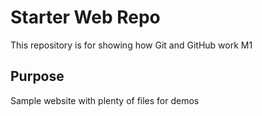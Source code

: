 # Starter Web Repo

This repository is for showing how Git and GitHub work
M1

## Purpose

Sample website with plenty of files for demos